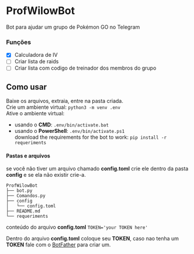 # ProfWilowBot

Bot para ajudar um grupo de Pokémon GO no Telegram

### Funções
- [x] Calculadora de IV
- [ ] Criar lista de raids
- [ ] Criar lista com codigo de treinador dos membros do grupo

## Como usar

Baixe os arquivos, extraia, entre na pasta criada.  
Crie um ambiente virtual: `python3 -m venv .env`  
Ative o ambiente virtual:  
- usando o **CMD**: `.env/bin/activate.bat`  
- usando o **PowerShell**: `.env/bin/activate.ps1`  
download the requirements for the bot to work: `pip install -r requeriments`

#### Pastas e arquivos

se você não tiver um arquivo chamado **config.toml** crie ele dentro da pasta **config** e se ela não existir crie-a.

```
ProfWilowBot
├── bot.py
├── Comandos.py
├── config
│   └── config.toml
├── README.md
└── requeriments
```

conteúdo do arquivo **config.toml**
`TOKEN='your TOKEN here'`

Dentro do arquivo **config.toml** coloque seu **TOKEN**, caso nao tenha um **TOKEN** fale com o [BotFather](https://t.me/BotFather) para criar um.
